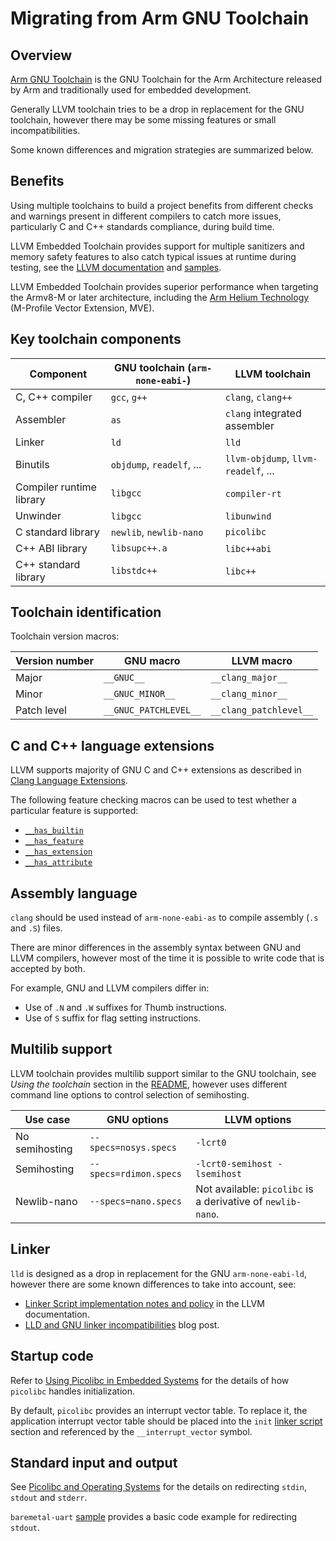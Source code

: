# Migrating from Arm GNU Toolchain

## Overview

[Arm GNU Toolchain](https://developer.arm.com/Tools%20and%20Software/GNU%20Toolchain)
is the GNU Toolchain for the Arm Architecture released by Arm and traditionally
used for embedded development.

Generally LLVM toolchain tries to be a drop in replacement for the GNU toolchain,
however there may be some missing features or small incompatibilities.

Some known differences and migration strategies are summarized below.

## Benefits

Using multiple toolchains to build a project benefits from different checks
and warnings present in different compilers to catch more issues,
particularly C and C++ standards compliance, during build time.

LLVM Embedded Toolchain provides support for multiple sanitizers
and memory safety features to also catch typical issues at runtime during testing,
see the [LLVM documentation](https://clang.llvm.org/docs/index.html)
and [samples](https://github.com/ARM-software/LLVM-embedded-toolchain-for-Arm/tree/main/samples/src).

LLVM Embedded Toolchain provides superior performance when targeting the
Armv8-M or later architecture, including the
[Arm Helium Technology](https://www.arm.com/technologies/helium)
(M-Profile Vector Extension, MVE).

## Key toolchain components

|Component|GNU toolchain (`arm-none-eabi-`)|LLVM toolchain|
|---------|-------------|--------------|
|C, C++ compiler​|`gcc`, `g++`|`clang`, `clang++`​|​
|Assembler​|`as`​|`clang` integrated assembler​|
|Linker​|`ld`​|`lld`​|
|Binutils​|`objdump`, `readelf`, ...|`llvm-objdump`, `llvm-readelf`, ...|
|Compiler runtime library​|`libgcc​`|`compiler-rt`​|
|Unwinder​|`libgcc`​|`libunwind`​|
|C standard library​|`newlib`, `newlib-nano`|`picolibc`|​
|C++ ABI library​|`libsupc++.a`|`libc++abi`​|​
|C++ standard library​|`libstdc++​`|`libc++`​|

## Toolchain identification

Toolchain version macros:

|Version number|GNU macro|LLVM macro|
|-------|---------|----------|
|Major|`__GNUC__`|`__clang_major__`|
|Minor|`__GNUC_MINOR__`|`__clang_minor__`|
|Patch level|`__GNUC_PATCHLEVEL__`|`__clang_patchlevel__`|

## C and C++ language extensions

LLVM supports majority of GNU C and C++ extensions as described in
[Clang Language Extensions](https://clang.llvm.org/docs/LanguageExtensions.html).

The following feature checking macros can be used to test whether a particular
feature is supported:
* [`__has_builtin`](https://clang.llvm.org/docs/LanguageExtensions.html#has-builtin)
* [`__has_feature`](https://clang.llvm.org/docs/LanguageExtensions.html#has-feature-and-has-extension)
* [`__has_extension`](https://clang.llvm.org/docs/LanguageExtensions.html#has-feature-and-has-extension)
* [`__has_attribute`](https://clang.llvm.org/docs/LanguageExtensions.html#has-attribute)

## Assembly language

`clang` should be used instead of `arm-none-eabi-as` to compile assembly
(`.s` and `.S`) files.

There are minor differences in the assembly syntax between GNU and LLVM
compilers, however most of the time it is possible to write code that is
accepted by both.

For example, GNU and LLVM compilers differ in:
* Use of `.N` and `.W` suffixes for Thumb instructions.
* Use of `S` suffix for flag setting instructions.

## Multilib support

LLVM toolchain provides multilib support similar to the GNU toolchain,
see _Using the toolchain_ section in the [README](https://github.com/ARM-software/LLVM-embedded-toolchain-for-Arm/blob/main/README.md),
however uses different command line options to control selection of semihosting.

|Use case|GNU options|LLVM options|
|--------|-----------|------------|
|No semihosting|`--specs=nosys.specs`|`-lcrt0`|
|Semihosting|`--specs=rdimon.specs`|`-lcrt0-semihost -lsemihost`|
|Newlib-nano|`--specs=nano.specs`|Not available: `picolibc` is a derivative of `newlib-nano`.

## Linker

`lld` is designed as a drop in replacement for the GNU `arm-none-eabi-ld`,
however there are some known differences to take into account, see:
* [Linker Script implementation notes and policy](https://lld.llvm.org/ELF/linker_script.html)
in the LLVM documentation.
* [LLD and GNU linker incompatibilities](https://maskray.me/blog/2020-12-19-lld-and-gnu-linker-incompatibilities)
blog post.

## Startup code

Refer to [Using Picolibc in Embedded Systems](https://github.com/picolibc/picolibc/blob/main/doc/using.md)
for the details of how `picolibc` handles initialization.

By default, `picolibc` provides an interrupt vector table. To replace it,
the application interrupt vector table should be placed into the `init`
[linker script](https://github.com/picolibc/picolibc/blob/main/doc/linking.md)
section and referenced by the `__interrupt_vector` symbol.

## Standard input and output

See [Picolibc and Operating Systems](https://github.com/picolibc/picolibc/blob/main/doc/os.md)
for the details on redirecting `stdin`, `stdout` and `stderr`.

`baremetal-uart` [sample](https://github.com/ARM-software/LLVM-embedded-toolchain-for-Arm/tree/main/samples/src/baremetal-uart)
provides a basic code example for redirecting `stdout`.

